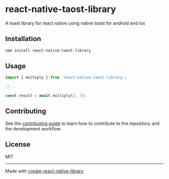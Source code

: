 # react-native-taost-library

A toast library for react native using native toast for android and ios

## Installation

```sh
npm install react-native-taost-library
```

## Usage

```js
import { multiply } from 'react-native-taost-library';

// ...

const result = await multiply(3, 7);
```

## Contributing

See the [contributing guide](CONTRIBUTING.md) to learn how to contribute to the repository and the development workflow.

## License

MIT

---

Made with [create-react-native-library](https://github.com/callstack/react-native-builder-bob)
